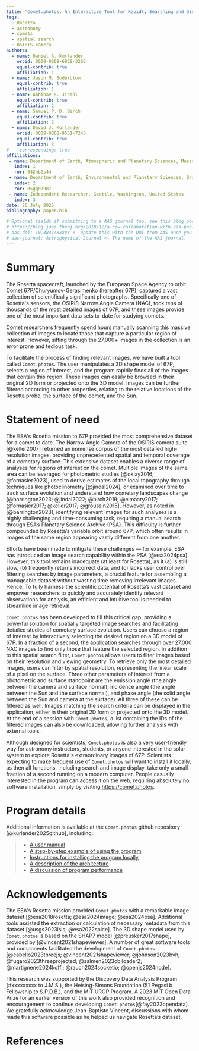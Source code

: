 ```yaml
---
title: 'Comet.photos: An Interactive Tool for Rapidly Searching and Displaying Rosetta Mission Images by Spatial Location and Other Properties'
tags:
  - Rosetta
  - astronomy
  - comets
  - spatial search
  - OSIRIS camera
authors:
  - name: Daniel A. Kurlander
    orcid: 0009-0009-6828-3266
    equal-contrib: true
    affiliation: 1
  - name: Jason M. Soderblom
    equal-contrib: true
    affiliation: 1
  - name: Abhinav S. Jindal
    equal-contrib: true
    affiliation: 2
  - name: Samuel P. D. Birch
    equal-contrib: true
    affiliation: 2
  - name: David J. Kurlander
    orcid: 0009-0008-9551-7243
    equal-contrib: true
    affiliation: 3
#    corresponding: true
affiliations:
 - name: Department of Earth, Atmospheric and Planetary Sciences, Massachusetts Institute of Technology, United States
   index: 1
   ror: 042nb2s44
 - name: Department of Earth, Environmental and Planetary Sciences, Brown University, United States
   index: 2
   ror: 05gq02987
 - name: Independent Researcher, Seattle, Washington, United States
   index: 3
date: 26 July 2025
bibliography: paper.bib

# Optional fields if submitting to a AAS journal too, see this blog post:
# https://blog.joss.theoj.org/2018/12/a-new-collaboration-with-aas-publishing
# aas-doi: 10.3847/xxxxx <- update this with the DOI from AAS once you know it.
# aas-journal: Astrophysical Journal <- The name of the AAS journal.
---
```


# Summary

The Rosetta spacecraft, launched by the European Space Agency to orbit Comet 67P/Churyumov-Gerasimenko (hereafter 67P), captured a vast collection of scientifically significant photographs. Specifically one of Rosetta's sensors, the OSIRIS Narrow Angle Camera (NAC), took tens of thousands of the most detailed images of 67P, and these images provide one of the most important data sets to-date for studying comets.

Comet researchers frequently spend hours manually scanning this massive collection of images to locate those that capture a particular region of interest. However, sifting through the 27,000+ images in the collection is an error prone and tedious task.

To facilitate the process of finding relevant images, we have built a tool called `Comet.photos`. The user manipulates a 3D shape model of 67P, selects a region of interest, and the program rapidly finds all of the images that contain this region. These images can easily be browsed in their original 2D form or projected onto the 3D model. Images can be further filtered according to other properties, relating to the relative locations of the Rosetta probe, the surface of the comet, and the Sun.

# Statement of need

The ESA's Rosetta mission to 67P provided the most comprehensive dataset for a comet to date. The Narrow Angle Camera of the OSIRIS camera suite [@keller2007] returned an immense corpus of the most detailed high-resolution images, providing unprecedented spatial and temporal coverage of a cometary surface. This extensive dataset enables a diverse range of analyses for regions of interest on the comet. Multiple images of the same area can be leveraged for photometric studies [@oklay2016; @fornasier2023], used to derive estimates of the local topography through techniques like photoclinometry [@jindal2024], or examined over time to track surface evolution and understand how cometary landscapes change [@barrington2023; @jindal2022; @birch2019; @elmaary2017; @fornasier2017; @keller2017; @groussin2015]. However, as noted in [@barrington2023], identifying relevant images for such analyses is a highly challenging and time-consuming task, requiring a manual search through ESA’s Planetary Science Archive (PSA). This difficulty is further compounded by Rosetta’s variable orbit around 67P, which often results in images of the same region appearing vastly different from one another.

Efforts have been made to mitigate these challenges — for example, ESA has introduced an image search capability within the PSA [@esa2024psa]. However, this tool remains inadequate (at least for Rosetta), as it (a) is still slow, (b) frequently returns incorrect data, and (c) lacks user control over filtering searches by image parameters, a crucial feature for assembling a manageable dataset without wasting time removing irrelevant images. Hence, To fully harness the scientific potential of Rosetta’s vast dataset and empower researchers to quickly and accurately identify relevant observations for analysis, an efficient and intuitive tool is needed to streamline image retrieval. 

`Comet.photos` has been developed to fill this critical gap, providing a powerful solution for spatially targeted image searches and facilitating detailed studies of cometary surface evolution. Users can choose a region of interest by interactively selecting the desired region on a 3D model of 67P. In a fraction of a second, the application searches through over 27,000 NAC images to find only those that feature the selected region. In addition to this spatial search filter, `Comet.photos` allows users to filter images based on their resolution and viewing geometry. To retrieve only the most detailed images, users can filter by spatial resolution, representing the linear scale of a pixel on the surface. Three other parameters of interest from a photometric and surface standpoint are the emission angle (the angle between the camera and surface normal), incidence angle (the angle between the Sun and the surface normal), and phase angle (the solid angle between the Sun and camera at the surface). All three of these can be filtered as well. Images matching the search criteria can be displayed in the application, either in their original 2D form or projected onto the 3D model. At the end of a session with `Comet.photos`, a list containing the IDs of the filtered images can also be downloaded, allowing further analysis with external tools.

Although designed for scientists, `Comet.photos` is also a very user-friendly way for astronomy instructors, students, or anyone interested in the solar system to explore Rosetta's extraordinary images of 67P. Scientists expecting to make frequent use of `Comet.photos` will want to install it locally, as then all functions, including search and image display, take only a small fraction of a second running on a modern computer. People casually interested in the program can access it on the web, requiring absolutely no software installation, simply by visiting https://comet.photos.

# Program details

Additional information is available at the `Comet.photos` github repository [@kurlander2025github], including:

>  - [A user manual](https://github.com/comet-dot-photos/comet-dot-photos#user-manual)
>  - [A step-by-step example of using the program](https://github.com/comet-dot-photos/comet-dot-photos#step-by-step-example).
>  - [Instructions for installing the program locally](https://github.com/comet-dot-photos/comet-dot-photos#installing-locally)
>  - [A description of the architecture](https://github.com/comet-dot-photos/comet-dot-photos#architecture)
>  - [A discussion of program performance](https://github.com/comet-dot-photos/comet-dot-photos#performance)

# Acknowledgements

The ESA's Rosetta mission provided `Comet.photos` with a remarkable image dataset  [@esa2018rosetta; @esa2024image; @esa2024psa]. Additional tools assisted the extraction or calculation of necessary metadata from this dataset  [@usgs2023isis; @esa2022spice]. The 3D shape model used by `Comet.photos` is based on the SHAP7 model [@preusker2017shape], provided by [@vincent2021shapeviewer]. A number of great software tools and components facilitated the development of `Comet.photos` [@cabello2023threejs; @vincent2021shapeviewer; @johnson2023bvh; @fugaro2023threeprojected; @salmen2023objloader2; @martignene2024koffi; @rauch2024socketio; @openjs2024node].
 
This research was supported by the Discovery Data Analysis Program (#xxxxxxxxx to J.M.S.), the Heising-Simons Foundation (51 Pegasi b Fellowship to S.P.D.B.), and the MIT UROP Program. A 2023 MIT Open Data Prize for an earlier version of this work also provided recognition and encouragement to continue developing `Comet.photos`[@fay2023opendata]. We gratefully acknowledge Jean-Baptiste Vincent, discussions with whom made this software possible as he helped us navigate Rosetta’s dataset.  

# References